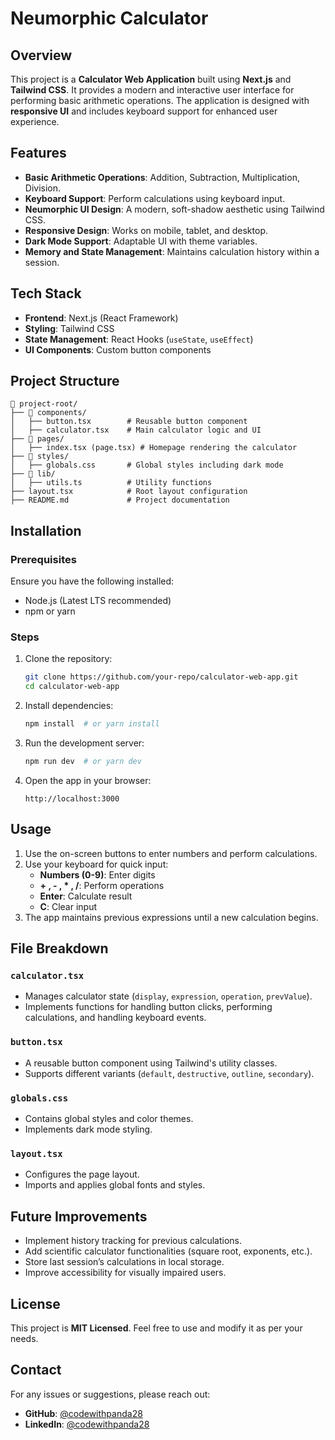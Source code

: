 # Neumorphic Calculator

## Overview
This project is a **Calculator Web Application** built using **Next.js** and **Tailwind CSS**. It provides a modern and interactive user interface for performing basic arithmetic operations. The application is designed with **responsive UI** and includes keyboard support for enhanced user experience.

## Features
- **Basic Arithmetic Operations**: Addition, Subtraction, Multiplication, Division.
- **Keyboard Support**: Perform calculations using keyboard input.
- **Neumorphic UI Design**: A modern, soft-shadow aesthetic using Tailwind CSS.
- **Responsive Design**: Works on mobile, tablet, and desktop.
- **Dark Mode Support**: Adaptable UI with theme variables.
- **Memory and State Management**: Maintains calculation history within a session.

## Tech Stack
- **Frontend**: Next.js (React Framework)
- **Styling**: Tailwind CSS
- **State Management**: React Hooks (`useState`, `useEffect`)
- **UI Components**: Custom button components

## Project Structure
```
📂 project-root/
├── 📂 components/
│   ├── button.tsx        # Reusable button component
│   ├── calculator.tsx    # Main calculator logic and UI
├── 📂 pages/
│   ├── index.tsx (page.tsx) # Homepage rendering the calculator
├── 📂 styles/
│   ├── globals.css       # Global styles including dark mode
├── 📂 lib/
│   ├── utils.ts          # Utility functions
├── layout.tsx            # Root layout configuration
├── README.md             # Project documentation
```

## Installation
### Prerequisites
Ensure you have the following installed:
- Node.js (Latest LTS recommended)
- npm or yarn

### Steps
1. Clone the repository:
   ```bash
   git clone https://github.com/your-repo/calculator-web-app.git
   cd calculator-web-app
   ```
2. Install dependencies:
   ```bash
   npm install  # or yarn install
   ```
3. Run the development server:
   ```bash
   npm run dev  # or yarn dev
   ```
4. Open the app in your browser:
   ```
   http://localhost:3000
   ```

## Usage
1. Use the on-screen buttons to enter numbers and perform calculations.
2. Use your keyboard for quick input:
   - **Numbers (0-9)**: Enter digits
   - **+ , - , * , /**: Perform operations
   - **Enter**: Calculate result
   - **C**: Clear input
3. The app maintains previous expressions until a new calculation begins.

## File Breakdown
### `calculator.tsx`
- Manages calculator state (`display`, `expression`, `operation`, `prevValue`).
- Implements functions for handling button clicks, performing calculations, and handling keyboard events.

### `button.tsx`
- A reusable button component using Tailwind's utility classes.
- Supports different variants (`default`, `destructive`, `outline`, `secondary`).

### `globals.css`
- Contains global styles and color themes.
- Implements dark mode styling.

### `layout.tsx`
- Configures the page layout.
- Imports and applies global fonts and styles.

## Future Improvements
- Implement history tracking for previous calculations.
- Add scientific calculator functionalities (square root, exponents, etc.).
- Store last session’s calculations in local storage.
- Improve accessibility for visually impaired users.

## License
This project is **MIT Licensed**. Feel free to use and modify it as per your needs.

## Contact
For any issues or suggestions, please reach out:
- **GitHub**: [@codewithpanda28](https://github.com/codewithpanda28)
- **LinkedIn**: [@codewithpanda28](https://www.linkedin.com/in/codewithpanda28/)

